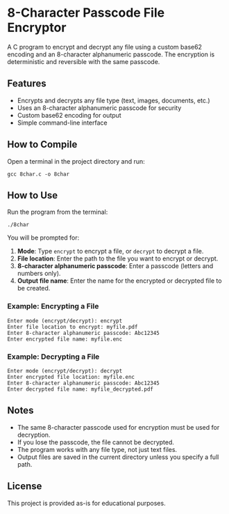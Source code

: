 # 8-Character Passcode File Encryptor

A C program to encrypt and decrypt any file using a custom base62 encoding and an 8-character alphanumeric passcode. The encryption is deterministic and reversible with the same passcode.

## Features
- Encrypts and decrypts any file type (text, images, documents, etc.)
- Uses an 8-character alphanumeric passcode for security
- Custom base62 encoding for output
- Simple command-line interface

## How to Compile

Open a terminal in the project directory and run:

```
gcc 8char.c -o 8char
```

## How to Use

Run the program from the terminal:

```
./8char
```

You will be prompted for:

1. **Mode**: Type `encrypt` to encrypt a file, or `decrypt` to decrypt a file.
2. **File location**: Enter the path to the file you want to encrypt or decrypt.
3. **8-character alphanumeric passcode**: Enter a passcode (letters and numbers only).
4. **Output file name**: Enter the name for the encrypted or decrypted file to be created.

### Example: Encrypting a File
```
Enter mode (encrypt/decrypt): encrypt
Enter file location to encrypt: myfile.pdf
Enter 8-character alphanumeric passcode: Abc12345
Enter encrypted file name: myfile.enc
```

### Example: Decrypting a File
```
Enter mode (encrypt/decrypt): decrypt
Enter encrypted file location: myfile.enc
Enter 8-character alphanumeric passcode: Abc12345
Enter decrypted file name: myfile_decrypted.pdf
```

## Notes
- The same 8-character passcode used for encryption must be used for decryption.
- If you lose the passcode, the file cannot be decrypted.
- The program works with any file type, not just text files.
- Output files are saved in the current directory unless you specify a full path.

## License
This project is provided as-is for educational purposes.
